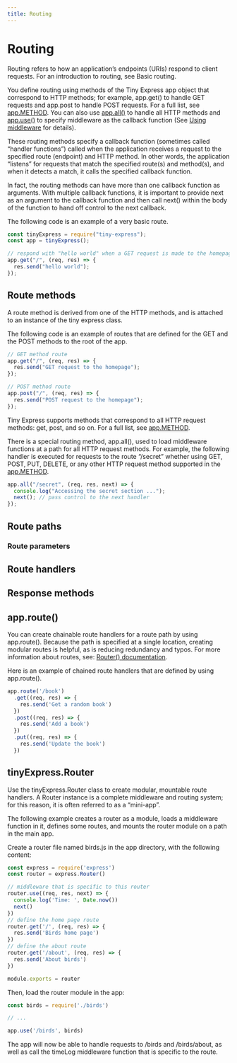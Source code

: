 ```yaml
---
title: Routing
---
```


# Routing

Routing refers to how an application’s endpoints (URIs) respond to client requests. For an introduction to routing, see Basic routing.

You define routing using methods of the Tiny Express app object that correspond to HTTP methods; for example, app.get() to handle GET requests and app.post to handle POST requests. For a full list, see [app.METHOD](/api_reference.html#app-method-path-callback-callback). You can also use [app.all()](../api_reference.md#app-all-path-callback-callback) to handle all HTTP methods and [app.use()](../api_reference.html#app-use-path-callback-callback) to specify middleware as the callback function (See [Using middleware](./using_middleware.md) for details).

These routing methods specify a callback function (sometimes called “handler functions”) called when the application receives a request to the specified route (endpoint) and HTTP method. In other words, the application “listens” for requests that match the specified route(s) and method(s), and when it detects a match, it calls the specified callback function.

In fact, the routing methods can have more than one callback function as arguments. With multiple callback functions, it is important to provide next as an argument to the callback function and then call next() within the body of the function to hand off control to the next callback.

The following code is an example of a very basic route.

```js
const tinyExpress = require("tiny-express");
const app = tinyExpress();

// respond with "hello world" when a GET request is made to the homepage
app.get("/", (req, res) => {
  res.send("hello world");
});
```

## Route methods

A route method is derived from one of the HTTP methods, and is attached to an instance of the tiny express class.

The following code is an example of routes that are defined for the GET and the POST methods to the root of the app.

```js
// GET method route
app.get("/", (req, res) => {
  res.send("GET request to the homepage");
});

// POST method route
app.post("/", (req, res) => {
  res.send("POST request to the homepage");
});
```

Tiny Express supports methods that correspond to all HTTP request methods: get, post, and so on. For a full list, see [app.METHOD](../api_reference.html#app-method-path-callback-callback).

There is a special routing method, app.all(), used to load middleware functions at a path for all HTTP request methods. For example, the following handler is executed for requests to the route “/secret” whether using GET, POST, PUT, DELETE, or any other HTTP request method supported in the [app.METHOD](../api_reference.html#app-method-path-callback-callback).

```js
app.all("/secret", (req, res, next) => {
  console.log("Accessing the secret section ...");
  next(); // pass control to the next handler
});
```

## Route paths

### Route parameters

## Route handlers

## Response methods


## app.route()

You can create chainable route handlers for a route path by using app.route(). Because the path is specified at a single location, creating modular routes is helpful, as is reducing redundancy and typos. For more information about routes, see: [Router() documentation](http://localhost:5173/api_reference/api_reference_1.x.html#router).

Here is an example of chained route handlers that are defined by using app.route().

```js
app.route('/book')
  .get((req, res) => {
    res.send('Get a random book')
  })
  .post((req, res) => {
    res.send('Add a book')
  })
  .put((req, res) => {
    res.send('Update the book')
  })
```



## tinyExpress.Router

Use the tinyExpress.Router class to create modular, mountable route handlers. A Router instance is a complete middleware and routing system; for this reason, it is often referred to as a “mini-app”.

The following example creates a router as a module, loads a middleware function in it, defines some routes, and mounts the router module on a path in the main app.

Create a router file named birds.js in the app directory, with the following content:


```js
const express = require('express')
const router = express.Router()

// middleware that is specific to this router
router.use((req, res, next) => {
  console.log('Time: ', Date.now())
  next()
})
// define the home page route
router.get('/', (req, res) => {
  res.send('Birds home page')
})
// define the about route
router.get('/about', (req, res) => {
  res.send('About birds')
})

module.exports = router
```

Then, load the router module in the app:

```js
const birds = require('./birds')

// ...

app.use('/birds', birds)
```

The app will now be able to handle requests to /birds and /birds/about, as well as call the timeLog middleware function that is specific to the route.

